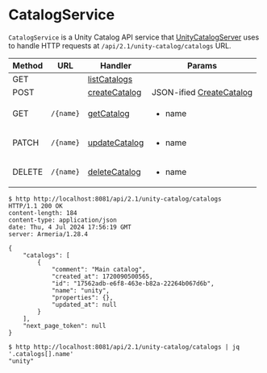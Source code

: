 # CatalogService

`CatalogService` is a Unity Catalog API service that [UnityCatalogServer](UnityCatalogServer.md) uses to handle HTTP requests at `/api/2.1/unity-catalog/catalogs` URL.

Method | URL | Handler | Params
-|-|-|-
 GET | | [listCatalogs](#listCatalogs) |
 POST | | [createCatalog](#createCatalog) | JSON-ified [CreateCatalog](CreateCatalog.md)
 GET | `/{name}` | [getCatalog](#getCatalog) | <ul><li>name</li></ul>
 PATCH | `/{name}` | [updateCatalog](#updateCatalog) | <ul><li>name</li></ul>
 DELETE | `/{name}` | [deleteCatalog](#deleteCatalog) | <ul><li>name</li></ul>

```console
$ http http://localhost:8081/api/2.1/unity-catalog/catalogs
HTTP/1.1 200 OK
content-length: 184
content-type: application/json
date: Thu, 4 Jul 2024 17:56:19 GMT
server: Armeria/1.28.4

{
    "catalogs": [
        {
            "comment": "Main catalog",
            "created_at": 1720090500565,
            "id": "17562adb-e6f8-463e-b82a-22264b067d6b",
            "name": "unity",
            "properties": {},
            "updated_at": null
        }
    ],
    "next_page_token": null
}
```

```console
$ http http://localhost:8081/api/2.1/unity-catalog/catalogs | jq '.catalogs[].name'
"unity"
```
